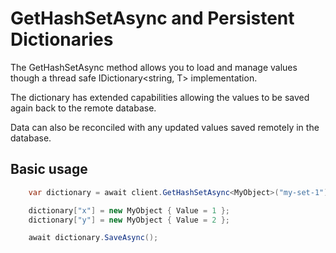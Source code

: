 # GetHashSetAsync and Persistent Dictionaries

The GetHashSetAsync method allows you to load and manage values though a thread safe IDictionary<string, T> implementation.

The dictionary has extended capabilities allowing the values to be saved again back to the remote database.

Data can also be reconciled with any updated values saved remotely in the database.

## Basic usage

```cs
	var dictionary = await client.GetHashSetAsync<MyObject>("my-set-1");

	dictionary["x"] = new MyObject { Value = 1 };
	dictionary["y"] = new MyObject { Value = 2 };

	await dictionary.SaveAsync();

```